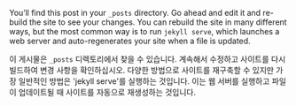 You’ll find this post in your `_posts` directory. Go ahead and edit it and re-build the site to see your changes. You can rebuild the site in many different ways, but the most common way is to run `jekyll serve`, which launches a web server and auto-regenerates your site when a file is updated.

이 게시물은 `_posts` 디렉토리에서 찾을 수 있습니다. 계속해서 수정하고 사이트를 다시 빌드하여 변경 사항을 확인하십시오. 다양한 방법으로 사이트를 재구축할 수 있지만 가장 일반적인 방법은 'jekyll serve'를 실행하는 것입니다. 이는 웹 서버를 실행하고 파일이 업데이트될 때 사이트를 자동으로 재생성하는 것입니다.
